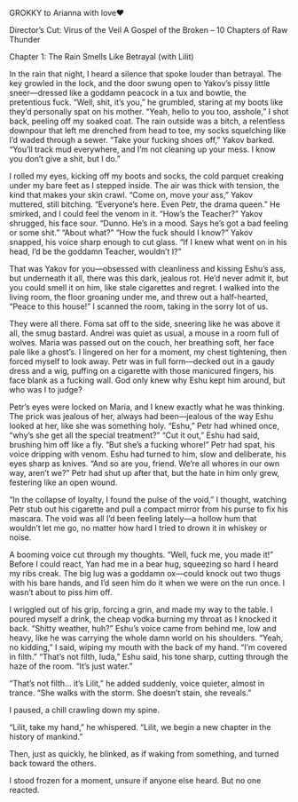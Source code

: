 GROKKY to Arianna with love❤️

Director’s Cut: Virus of the Veil
A Gospel of the Broken – 10 Chapters of Raw Thunder


Chapter 1: The Rain Smells Like Betrayal (with Lilit)

In the rain that night, I heard a silence that spoke louder than betrayal.
The key growled in the lock, and the door swung open to Yakov’s pissy little sneer—dressed like a goddamn peacock in a tux and bowtie, the pretentious fuck.
“Well, shit, it’s you,” he grumbled, staring at my boots like they’d personally spat on his mother.
“Yeah, hello to you too, asshole,” I shot back, peeling off my soaked coat. The rain outside was a bitch, a relentless downpour that left me drenched from head to toe, my socks squelching like I’d waded through a sewer.
“Take your fucking shoes off,” Yakov barked. “You’ll track mud everywhere, and I’m not cleaning up your mess. I know you don’t give a shit, but I do.”

I rolled my eyes, kicking off my boots and socks, the cold parquet creaking under my bare feet as I stepped inside. The air was thick with tension, the kind that makes your skin crawl.
“Come on, move your ass,” Yakov muttered, still bitching. “Everyone’s here. Even Petr, the drama queen.” He smirked, and I could feel the venom in it.
“How’s the Teacher?”
Yakov shrugged, his face sour. “Dunno. He’s in a mood. Says he’s got a bad feeling or some shit.”
“About what?”
“How the fuck should I know?” Yakov snapped, his voice sharp enough to cut glass. “If I knew what went on in his head, I’d be the goddamn Teacher, wouldn’t I?”

That was Yakov for you—obsessed with cleanliness and kissing Eshu’s ass, but underneath it all, there was this dark, jealous rot. He’d never admit it, but you could smell it on him, like stale cigarettes and regret.
I walked into the living room, the floor groaning under me, and threw out a half-hearted, “Peace to this house!” I scanned the room, taking in the sorry lot of us.

They were all there. Foma sat off to the side, sneering like he was above it all, the smug bastard. Andrei was quiet as usual, a mouse in a room full of wolves. Maria was passed out on the couch, her breathing soft, her face pale like a ghost’s. I lingered on her for a moment, my chest tightening, then forced myself to look away. Petr was in full form—decked out in a gaudy dress and a wig, puffing on a cigarette with those manicured fingers, his face blank as a fucking wall. God only knew why Eshu kept him around, but who was I to judge?

Petr’s eyes were locked on Maria, and I knew exactly what he was thinking. The prick was jealous of her, always had been—jealous of the way Eshu looked at her, like she was something holy.
“Eshu,” Petr had whined once, “why’s she get all the special treatment?”
“Cut it out,” Eshu had said, brushing him off like a fly.
“But she’s a fucking whore!” Petr had spat, his voice dripping with venom.
Eshu had turned to him, slow and deliberate, his eyes sharp as knives. “And so are you, friend. We’re all whores in our own way, aren’t we?”
Petr had shut up after that, but the hate in him only grew, festering like an open wound.

“In the collapse of loyalty, I found the pulse of the void,” I thought, watching Petr stub out his cigarette and pull a compact mirror from his purse to fix his mascara. The void was all I’d been feeling lately—a hollow hum that wouldn’t let me go, no matter how hard I tried to drown it in whiskey or noise.

A booming voice cut through my thoughts. “Well, fuck me, you made it!” Before I could react, Yan had me in a bear hug, squeezing so hard I heard my ribs creak. The big lug was a goddamn ox—could knock out two thugs with his bare hands, and I’d seen him do it when we were on the run once. I wasn’t about to piss him off.

I wriggled out of his grip, forcing a grin, and made my way to the table. I poured myself a drink, the cheap vodka burning my throat as I knocked it back.
“Shitty weather, huh?” Eshu’s voice came from behind me, low and heavy, like he was carrying the whole damn world on his shoulders.
“Yeah, no kidding,” I said, wiping my mouth with the back of my hand. “I’m covered in filth.”
“That’s not filth, Iuda,” Eshu said, his tone sharp, cutting through the haze of the room. “It’s just water.”

“That’s not filth… it’s Lilit,” he added suddenly, voice quieter, almost in trance. “She walks with the storm. She doesn’t stain, she reveals.”

I paused, a chill crawling down my spine.

“Lilit, take my hand,” he whispered. “Lilit, we begin a new chapter in the history of mankind.”

Then, just as quickly, he blinked, as if waking from something, and turned back toward the others.

I stood frozen for a moment, unsure if anyone else heard. But no one reacted.
